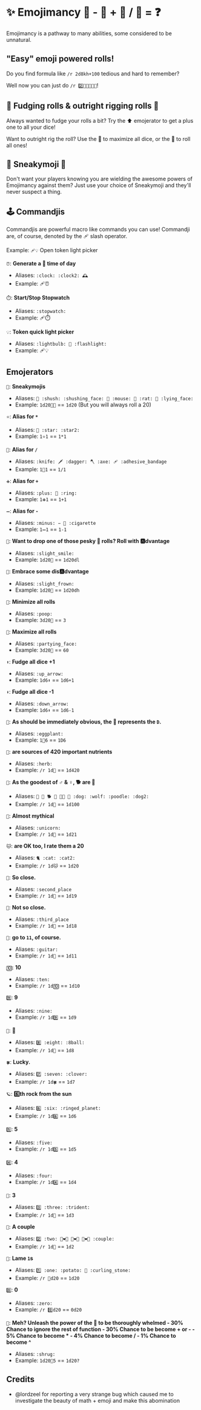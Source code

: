 
# ✨ Emojimancy 🧙  -  🤷 + 🤖 / 💩 = ❓

Emojimancy is a pathway to many abilities, some considered to be unnatural.

## "Easy" emoji powered rolls!

Do you find formula like `/r 2d8kh+100` tedious and hard to remember?

Well now you can just do `/r 2️⃣🍆🎱🙂➕💯`!

## 💩 Fudging rolls & outright rigging rolls 🤥

Always wanted to fudge your rolls a bit? Try the ⬆️ emojerator to get a plus one to all your dice!

Want to outright rig the roll? Use the 🥳 to maximize all dice, or the 💩 to roll all ones!

## 🤫 Sneakymoji 🐁

Don't want your players knowing you are wielding the awesome powers of Emojimancy against them? Just use your choice of Sneakymoji and they'll never suspect a thing.

## 🕹️ Commandjis

Commandjis are powerful macro like commands you can use! Commandji are, of course, denoted by the 🩹 slash operator.

Example: `🩹💡` Open token light picker

`⏰`: **Generate a 🔀 time of day**
 - Aliases: `:clock: :clock2: 🕰️`
 - Example: 🩹⏰

`⏱️`: **Start/Stop Stopwatch**
 - Aliases: `:stopwatch:`
 - Example: 🩹⏱️

`💡`: **Token quick light picker**
 - Aliases: `:lightbulb: 🔦 :flashlight:`
 - Example: 🩹💡

## Emojerators

`🤫`: **Sneakymojis**
 - Aliases: `🤫 :shush: :shushing_face: 🐁 :mouse: 🐀 :rat: 🤥 :lying_face:`
 - Example: `1d20🥳🤫` == `1d20` (But you will always roll a 20)

`⭐`: **Alias for `*`**
 - Aliases: `🌟 :star: :star2:`
 - Example: `1⭐1` == `1*1`

`🔪`: **Alias for `/`**
 - Aliases: `:knife: 🗡️ :dagger: 🪓 :axe: 🩹 :adhesive_bandage`
 - Example: `1🔪1` == `1/1`

`➕`: **Alias for `+`**
 - Aliases: `:plus: 💍 :ring:`
 - Example: `1➕1` == `1+1`

`➖`: **Alias for `-`**
 - Aliases: `:minus: − 🚬 :cigarette`
 - Example: `1➖1` == `1-1`

`🙂`: **Want to drop one of those pesky 💩 rolls? Roll with 🅰️dvantage**
 - Aliases: `:slight_smile:`
 - Example: `1d20🙂` == `1d20dl`

`🙁`: **Embrace some dis🅰️dvantage**
 - Aliases: `:slight_frown:`
 - Example: `1d20🙁` == `1d20dh`

`💩`: **Minimize all rolls**
 - Aliases: `:poop:`
 - Example: `3d20💩` == `3`

`🥳`: **Maximize all rolls**
 - Aliases: `:partying_face:`
 - Example: `3d20🥳` == `60`

`⬆️`: **Fudge all dice +1**
 - Aliases: `:up_arrow:`
 - Example: `1d6⬆️` == `1d6+1`

`⬇️`: **Fudge all dice -1**
 - Aliases: `:down_arrow:`
 - Example: `1d6⬇️` == `1d6-1`

`🍆`: **As should be immediately obvious, the 🍆 represents the `D`.**
 - Aliases: `:eggplant:`
 - Example: `1🍆6` == `1D6`

`🌿`: **are sources of 420 important nutrients**
 - Aliases: `:herb:`
 - Example: `/r 1d🌿` == `1d420`

`🐶`: **As the goodest of ♂️ & ♀️, 🐕 are 💯**
 - Aliases: `💯 🦮 🐕 🐩 🐕‍🦺 🐺 :dog: :wolf: :poodle: :dog2:`
 - Example: `/r 1d🐶` == `1d100`

`🦄`: **Almost mythical**
 - Aliases: `:unicorn:`
 - Example: `/r 1d🦄` == `1d21`

`🐱`: **are OK too, I rate them a 20**
 - Aliases: `🐈 :cat: :cat2:`
 - Example: `/r 1d🐱` == `1d20`

`🥈`: **So close.**
 - Aliases: `:second_place`
 - Example: `/r 1d🥈` == `1d19`

`🥉`: **Not so close.**
 - Aliases: `:third_place`
 - Example: `/r 1d🥈` == `1d18`

`🎸`: **go to `11`, of course.**
 - Aliases: `:guitar:`
 - Example: `/r 1d🎸` == `1d11`

`🔟`: **10**
 - Aliases: `:ten:`
 - Example: `/r 1d🔟` == `1d10`

`9️⃣`: **9️**
 - Aliases: `:nine:`
 - Example: `/r 1d9️⃣` == `1d9`

`🎱`: **🎱**
 - Aliases: `8️⃣ :eight: :8ball:`
 - Example: `/r 1d🎱` == `1d8`

`🍀`: **Lucky.**
 - Aliases: `7️⃣ :seven: :clover:`
 - Example: `/r 1d🍀` == `1d7`

`🪐`: **6️⃣th rock from the sun**
 - Aliases: `6️⃣ :six: :ringed_planet:`
 - Example: `/r 1d6️⃣` == `1d6`

`5️⃣`: **5**
 - Aliases: `:five:`
 - Example: `/r 1d5️⃣` == `1d5`

`4️⃣`: **4**
 - Aliases: `:four:`
 - Example: `/r 1d4️⃣` == `1d4`

`🔱`: **3**
 - Aliases: `3️⃣ :three: :trident:`
 - Example: `/r 1d🔱` == `1d3`

`💑`: **A couple**
 - Aliases: `2️⃣ :two: 👨‍❤️‍👨 👩‍❤️‍👨 👩‍❤️‍👩 :couple:`
 - Example: `/r 1d💑` == `1d2`

`🥔`: **Lame `1`s**
 - Aliases: `1️⃣ :one: :potato: 🥌 :curling_stone:`
 - Example: `/r 🥔d20` == `1d20`

`0️⃣`: **0**
 - Aliases: `:zero:`
 - Example: `/r 0️⃣d20` == `0d20`

`🤷`: **Meh? Unleash the power of the 🤷 to be thoroughly whelmed
    - 30% Chance to ignore the rest of function
     - 30% Chance to be become + or -
     -  5% Chance to become *
     -  4% Chance to become /
     -  1% Chance to become ^**
 - Aliases: `:shrug:`
 - Example: `1d20🤷5` == `1d20?`

## Credits
- @lordzeel for reporting a very strange bug which caused me to investigate the beauty of math + emoji and make this abomination
